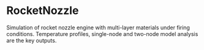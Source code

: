# RocketNozzle
Simulation of rocket nozzle engine with multi-layer materials under firing conditions. Temperature profiles, single-node and two-node model analysis are the key outputs.
